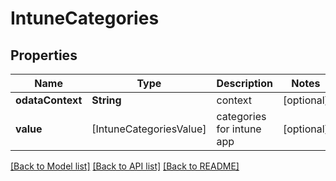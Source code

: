 # IntuneCategories

## Properties
Name | Type | Description | Notes
------------ | ------------- | ------------- | -------------
**odataContext** | **String** | context | [optional] 
**value** | [IntuneCategoriesValue] | categories for intune app | [optional] 

[[Back to Model list]](../README.md#documentation-for-models) [[Back to API list]](../README.md#documentation-for-api-endpoints) [[Back to README]](../README.md)


